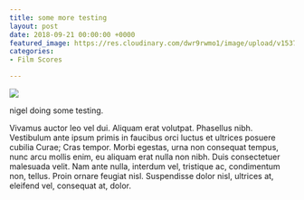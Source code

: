 ```yaml
---
title: some more testing
layout: post
date: 2018-09-21 00:00:00 +0000
featured_image: https://res.cloudinary.com/dwr9rwmo1/image/upload/v1537565525/richmond-park-misty.jpg
categories:
- Film Scores

---
```

![](https://res.cloudinary.com/dwr9rwmo1/image/upload/c_scale,w_auto:100,dpr_auto/v1537479771/sheep_by_teocava.jpg.jpg)

nigel doing some testing.

Vivamus auctor leo vel dui. Aliquam erat volutpat. Phasellus nibh. Vestibulum ante ipsum primis in faucibus orci luctus et ultrices posuere cubilia Curae; Cras tempor. Morbi egestas, urna non consequat tempus, nunc arcu mollis enim, eu aliquam erat nulla non nibh. Duis consectetuer malesuada velit. Nam ante nulla, interdum vel, tristique ac, condimentum non, tellus. Proin ornare feugiat nisl. Suspendisse dolor nisl, ultrices at, eleifend vel, consequat at, dolor.